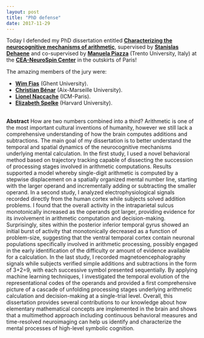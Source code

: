 ```yaml
---
layout: post
title: "PhD defense"
date: 2017-11-29
---
```


Today I defended my PhD dissertation entitled <a href="#" class="ext" target="_blank"><b>Characterizing the neurocognitive mechanisms of arithmetic</b></a>, supervised by <a href="https://scholar.google.com/citations?user=2Dd5uoIAAAAJ" class="ext" target="_blank"><b>Stanislas Dehaene</b></a> and co-supervised by <a href="https://scholar.google.com/citations?user=by8C-jMAAAAJ" class="ext" target="_blank"><b>Manuela Piazza</b></a> (Trento University, Italy) at the <a href="http://www.unicog.org/site_2016/" class="ext" target="_blank"><b>CEA-NeuroSpin Center</b></a> in the outskirts of Paris!


The amazing members of the jury were:

- <a href="https://scholar.google.com/citations?user=jhhSqLwAAAAJ&hl=en" class="ext" target="_blank"><b>Wim Fias</b></a> (Ghent University).
- <a href="https://scholar.google.com/citations?user=GzEVXoEAAAAJ&hl=fr" class="ext" target="_blank"><b>Christian Bénar</b></a> (Aix-Marseille University).
- <a href="https://scholar.google.fr/citations?user=yfXow7cAAAAJ&hl=en" class="ext" target="_blank"><b>Lionel Naccache</b></a> (ICM-Paris).
- <a href="https://scholar.google.com/citations?user=MsJPAwMAAAAJ&hl=en" class="ext" target="_blank"><b>Elizabeth Spelke</b></a> (Harvard University).



<br>
<b>Abstract</b>  
How are two numbers combined into a third? Arithmetic is one of the most important cultural inventions of humanity, however we still lack a comprehensive understanding of how the brain computes additions and subtractions. The main goal of my dissertation is to better understand the temporal and spatial dynamics of the neurocognitive mechanisms underlying mental calculation. In the first study, I used a novel behavioral method based on trajectory tracking capable of dissecting the succession of processing stages involved in arithmetic computations. Results supported a model whereby single-digit arithmetic is computed by a stepwise displacement on a spatially organized mental number line, starting with the larger operand and incrementally adding or subtracting the smaller operand. In a second study, I analyzed electrophysiological signals recorded directly from the human cortex while subjects solved addition problems. I found that the overall activity in the intraparietal sulcus monotonically increased as the operands got larger, providing evidence for its involvement in arithmetic computation and decision-making. Surprisingly, sites within the posterior inferior temporal gyrus showed an initial burst of activity that monotonically decreased as a function of problem-size, suggesting that the ventral temporal cortex contain neuronal populations specifically involved in arithmetic processing, possibly engaged in the early identification of the difficulty or amount of evidence available for a calculation. In the last study, I recorded magnetoencephalography signals while subjects verified simple additions and subtractions in the form of 3+2=9, with each successive symbol presented sequentially. By applying machine learning techniques, I investigated the temporal evolution of the representational codes of the operands and provided a first comprehensive picture of a cascade of unfolding processing stages underlying arithmetic calculation and decision-making at a single-trial level. Overall, this dissertation provides several contributions to our knowledge about how elementary mathematical concepts are implemented in the brain and shows that a multimethod approach including continuous behavioral measures and time-resolved neuroimaging can help us identify and characterize the mental processes of high-level symbolic cognition. 




